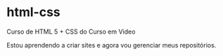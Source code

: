 # html-css
Curso de HTML 5 + CSS do Curso em Video

Estou aprendendo a criar sites e agora vou gerenciar meus repositórios.
